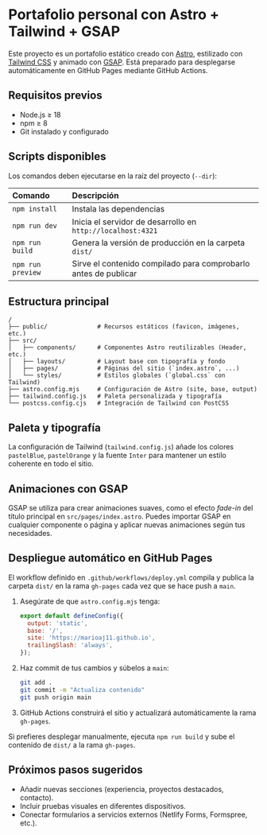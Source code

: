 # Portafolio personal con Astro + Tailwind + GSAP

Este proyecto es un portafolio estático creado con [Astro](https://astro.build), estilizado con [Tailwind CSS](https://tailwindcss.com) y animado con [GSAP](https://greensock.com/gsap). Está preparado para desplegarse automáticamente en GitHub Pages mediante GitHub Actions.

## Requisitos previos

- Node.js ≥ 18
- npm ≥ 8
- Git instalado y configurado

## Scripts disponibles

Los comandos deben ejecutarse en la raíz del proyecto (`--dir`):

| Comando         | Descripción                                                     |
| :-------------- | :-------------------------------------------------------------- |
| `npm install`   | Instala las dependencias                                        |
| `npm run dev`   | Inicia el servidor de desarrollo en `http://localhost:4321`     |
| `npm run build` | Genera la versión de producción en la carpeta `dist/`           |
| `npm run preview` | Sirve el contenido compilado para comprobarlo antes de publicar |

## Estructura principal

```text
/
├── public/              # Recursos estáticos (favicon, imágenes, etc.)
├── src/
│   ├── components/      # Componentes Astro reutilizables (Header, etc.)
│   ├── layouts/         # Layout base con tipografía y fondo
│   ├── pages/           # Páginas del sitio (`index.astro`, ...)
│   └── styles/          # Estilos globales (`global.css` con Tailwind)
├── astro.config.mjs     # Configuración de Astro (site, base, output)
├── tailwind.config.js   # Paleta personalizada y tipografía
└── postcss.config.cjs   # Integración de Tailwind con PostCSS
```

## Paleta y tipografía

La configuración de Tailwind (`tailwind.config.js`) añade los colores `pastelBlue`, `pastelOrange` y la fuente `Inter` para mantener un estilo coherente en todo el sitio.

## Animaciones con GSAP

GSAP se utiliza para crear animaciones suaves, como el efecto *fade-in* del título principal en `src/pages/index.astro`. Puedes importar GSAP en cualquier componente o página y aplicar nuevas animaciones según tus necesidades.

## Despliegue automático en GitHub Pages

El workflow definido en `.github/workflows/deploy.yml` compila y publica la carpeta `dist/` en la rama `gh-pages` cada vez que se hace push a `main`.

1. Asegúrate de que `astro.config.mjs` tenga:
	```js
	export default defineConfig({
	  output: 'static',
	  base: '/',
	  site: 'https://marioaj11.github.io',
	  trailingSlash: 'always',
	});
	```
2. Haz commit de tus cambios y súbelos a `main`:
	```bash
	git add .
	git commit -m "Actualiza contenido"
	git push origin main
	```
3. GitHub Actions construirá el sitio y actualizará automáticamente la rama `gh-pages`.

Si prefieres desplegar manualmente, ejecuta `npm run build` y sube el contenido de `dist/` a la rama `gh-pages`.

## Próximos pasos sugeridos

- Añadir nuevas secciones (experiencia, proyectos destacados, contacto).
- Incluir pruebas visuales en diferentes dispositivos.
- Conectar formularios a servicios externos (Netlify Forms, Formspree, etc.).
